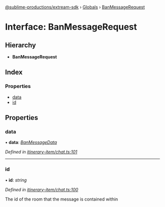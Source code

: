 [@sublime-productions/extream-sdk](../README.md) › [Globals](../globals.md) › [BanMessageRequest](banmessagerequest.md)

# Interface: BanMessageRequest

## Hierarchy

* **BanMessageRequest**

## Index

### Properties

* [data](banmessagerequest.md#data)
* [id](banmessagerequest.md#id)

## Properties

###  data

• **data**: *[BanMessageData](banmessagedata.md)*

*Defined in [itinerary-item/chat.ts:101](https://github.com/Extream-SaaS/ex-sdk/blob/3fde2c4/src/itinerary-item/chat.ts#L101)*

___

###  id

• **id**: *string*

*Defined in [itinerary-item/chat.ts:100](https://github.com/Extream-SaaS/ex-sdk/blob/3fde2c4/src/itinerary-item/chat.ts#L100)*

The id of the room that the message is contained within
